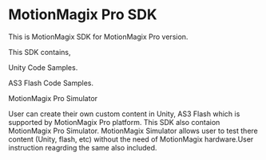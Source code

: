 # MotionMagix Pro SDK
This is MotionMagix SDK for MotionMagix Pro version.

This SDK contains,

Unity Code Samples.

AS3 Flash Code Samples.

MotionMagix Pro Simulator

User can create their own custom content in Unity, AS3 Flash which is supported by MotionMagix Pro platform. This SDK also contaion MotionMagix Pro Simulator. MotionMagix Simulator allows user to test there content (Unity, flash, etc) without the need of MotionMagix hardware.User instruction reagrding the same also included.
